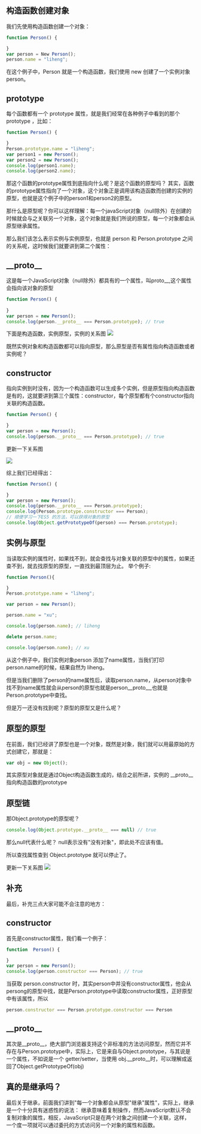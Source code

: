## 构造函数创建对象
  我们先使用构造函数创建一个对象：

```js
function Person() {

}
var person = New Person();
person.name = "liheng";
```

  在这个例子中，Person 就是一个构造函数，我们使用 new 创建了一个实例对象 person。

## prototype
  每个函数都有一个 prototype 属性，就是我们经常在各种例子中看到的那个 prototype ，比如： 

```js
function Person() {

}
Person.prototype.name = "liheng";
var person1 = new Person();
var person2 = new Person();
console.log(person1.name);
console.log(person2.name);
```

  那这个函数的prototype属性到底指向什么呢？是这个函数的原型吗？
  其实，函数的prototype属性指向了一个对象，这个对象正是调用该构造函数而创建的实例的原型，也就是这个例子中的person1和person2的原型。

  那什么是原型呢？你可以这样理解：每一个javaScript对象（null除外）在创建的时候就会与之关联另一个对象，这个对象就是我们所说的原型，每一个对象都会从原型继承属性。

  那么我们该怎么表示实例与实例原型，也就是 person 和 Person.prototype 之间的关系呢，这时候我们就要讲到第二个属性：
  
## \_\_proto\_\_
  这是每一个JavaScript对象（null除外）都具有的一个属性，叫proto__,这个属性会指向该对象的原型

```js
function Person() {
  
}
var person = new Person();
console.log(person.__proto__ === Person.prototype); // true
```

  下面是构造函数，实例原型，实例的关系图
  <img src="../img/prototype.jpg">

  既然实例对象和构造函数都可以指向原型，那么原型是否有属性指向构造函数或者实例呢？

## constructor
  指向实例到时没有，因为一个构造函数可以生成多个实例，但是原型指向构造函数是有的，这就要讲到第三个属性：constructor，每个原型都有个constructor指向关联的构造函数。

```js
function Person() {

}
var person = new Person();
console.log(person.__proto__ === Person.prototype); // true
```

  更新一下关系图

  <img src="../img/constructor.jpg">

  综上我们已经得出：

```js
function Person() {

}
var person = new Person();
console.log(person.__proto__ === Person.prototype);
console.log(Person.prototype.constructor === Person);
// 顺便学习一下ES5 的方法，可以获得对象的原型
console.log(Object.getPrototypeOf(person) === Person.prototype);
```

## 实例与原型
  当读取实例的属性时，如果找不到，就会查找与对象关联的原型中的属性，如果还查不到，就去找原型的原型，一直找到最顶层为止。
  举个例子:

```js
function Person(){

}
Person.prototype.name = "liheng";

var person = new Person();

person.name = "xu";

console.log(person.name); // liheng

delete person.name;

console.log(person.name); // xu
```

  从这个例子中，我们实例对象person 添加了name属性，当我们打印person.name的时候，结果自然为 liheng。

  但是当我们删除了person的name属性后，读取person.name，从person对象中找不到name属性就会从person的原型也就是person__proto__,也就是Person.prototype中查找。

  但是万一还没有找到呢？原型的原型又是什么呢？

## 原型的原型
  在前面，我们已经讲了原型也是一个对象，既然是对象，我们就可以用最原始的方式创建它，那就是：

```js
var obj = new Object();
```

  其实原型对象就是通过Object构造函数生成的，结合之前所讲，实例的 __proto__指向构造函数的prototype

## 原型链
  那Object.prototype的原型呢？

```js
console.log(Object.prototype.__proto__ === null) // true
```

  那么null代表什么呢？
  null表示没有"没有对象"，即此处不应该有值。

  所以查找属性查到 Object.prototype 就可以停止了。

  更新一下关系图
  <img src="../img/all.jpg">

## 补充
  最后，补充三点大家可能不会注意的地方：

## constructor

  首先是constructor属性，我们看一个例子：

```js
function  Person() {

}
var person = new Person();
console.log(person.constructor === Person); // true
```

  当获取 person.constructor 时，其实person中并没有constructor属性，他会从persong的原型中找，就是Person.prototype中读取constructor属性，正好原型中有该属性，所以

```js
person.constructor === Person.prototype.constructor === Person
```

## \_\_proto\_\_
 其次是__proto__，绝大部门浏览器支持这个非标准的方法访问原型，然而它并不存在与Person.prototype中，实际上，它是来自与Object.prototype，与其说是一个属性，不如说是一个
 getter/setter，当使用 obj.__proto__时，可以理解成返回了Object.getPrototypeOf(obj)

## 真的是继承吗？
 最后关于继承，前面我们讲到"每一个对象都会从原型"继承"属性"，实际上，继承是一个十分具有迷惑性的说法：
 继承意味着复制操作，然而JavaScript默认不会复制对象的属性，相反，JavaScript只是在两个对象之间创建一个关联，这样，一个度一项就可以通过委托的方式访问另一个对象的属性和函数。





